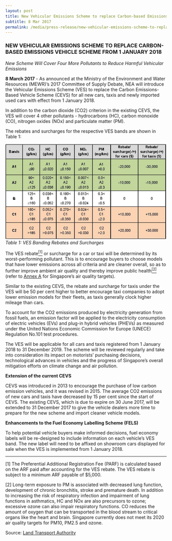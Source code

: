 ```yaml
---
layout: post
title: New Vehicular Emissions Scheme to replace Carbon-based Emissions Vehicle Scheme from 1 January 2018
subtitle: 8 Mar 2017
permalink: /media/press-release/new-vehicular-emissions-scheme-to-replace-carbon-based-emissions-vehicle-scheme-from-1-january-2018
---
```


### NEW VEHICULAR EMISSIONS SCHEME TO REPLACE CARBON-BASED EMISSIONS VEHICLE SCHEME FROM 1 JANUARY 2018

*New Scheme Will Cover Four More Pollutants to Reduce Harmful Vehicular Emissions*

**8 March 2017** - As announced at the Ministry of the Environment and Water Resources (MEWR)’s 2017 Committee of Supply Debate, NEA will introduce the Vehicular Emissions Scheme (VES) to replace the Carbon Emissions-Based Vehicle Scheme (CEVS) for all new cars, taxis and newly imported used cars with effect from 1 January 2018.

In addition to the carbon dioxide (CO2) criterion in the existing CEVS, the VES will cover 4 other pollutants - hydrocarbons (HC), carbon monoxide (CO), nitrogen oxides (NOx) and particulate matter (PM).

The rebates and surcharges for the respective VES bands are shown in Table 1:

<a href="/images/ves-banding-rebates-and-surcharges.jpg" target="_blank"> ![VES Banding Rebates and Surcharges](/images/ves-banding-rebates-and-surcharges.jpg "VES Banding Rebates and Surcharges")</a>  
*Table 1: VES Banding Rebates and Surcharges*

The VES rebate<a href="#[1]"><sup>[1]</sup></a> or surcharge for a car or taxi will be determined by its worst-performing pollutant. This is to encourage buyers to choose models that have lower emissions across all criteria and are cleaner overall, so as to further improve ambient air quality and thereby improve public health<a href="#[2]"><sup>[2]</sup></a> (refer to [<a href="/docs/default-source/news-documents/annex-a_lta_pr_080317.pdf" target="_blank">Annex A</a>](/docs/default-source/news-documents/annex-a_lta_pr_080317.pdf) for Singapore’s air quality targets).

Similar to the existing CEVS, the rebate and surcharge for taxis under the VES will be 50 per cent higher to better encourage taxi companies to adopt lower emission models for their fleets, as taxis generally clock higher mileage than cars.

To account for the CO2 emissions produced by electricity generation from fossil fuels, an emission factor will be applied to the electricity consumption of electric vehicles (EVs) and plug-in hybrid vehicles (PHEVs) as measured under the United Nations Economic Commission for Europe (UNECE) Regulation No.101 test procedures.

The VES will be applicable for all cars and taxis registered from 1 January 2018 to 31 December 2019. The scheme will be reviewed regularly and take into consideration its impact on motorists’ purchasing decisions, technological advances in vehicles and the progress of Singapore’s overall mitigation efforts on climate change and air pollution.

**Extension of the current CEVS**

CEVS was introduced in 2013 to encourage the purchase of low carbon emission vehicles, and it was revised in 2015. The average CO2 emissions of new cars and taxis have decreased by 15 per cent since the start of CEVS. The existing CEVS, which is due to expire on 30 June 2017, will be extended to 31 December 2017 to give the vehicle dealers more time to prepare for the new scheme and import cleaner vehicle models.

**Enhancements to the Fuel Economy Labelling Scheme (FELS)**

To help potential vehicle buyers make informed decisions, fuel economy labels will be re-designed to include information on each vehicle’s VES band. The new label will need to be affixed on showroom cars displayed for sale when the VES is implemented from 1 January 2018.

___

<a id="[1]" name="[1]">[1] </a> The Preferential Additional Registration Fee (PARF) is calculated based on the ARF paid after accounting for the VES rebate. The VES rebate is subject to a minimum ARF payable of $5,000.

<a id="[2]" name="[2]">[2]</a> Long-term exposure to PM is associated with decreased lung function, development of chronic bronchitis, stroke and premature death. In addition to increasing the risk of respiratory infection and impairment of lung functions in asthmatics, HC and NOx are also precursors to ozone; excessive ozone can also impair respiratory functions. CO reduces the amount of oxygen that can be transported in the blood stream to critical organs like the heart and brain. Singapore currently does not meet its 2020 air quality targets for PM10, PM2.5 and ozone.

Source: [<a href="https://www.lta.gov.sg/apps/news/page.aspx?c=2&id=08685840-d664-4713-9ccb-96dcd8936d08" target="_blank">Land Transport Authority</a>](https://www.lta.gov.sg/apps/news/page.aspx?c=2&id=08685840-d664-4713-9ccb-96dcd8936d08)



